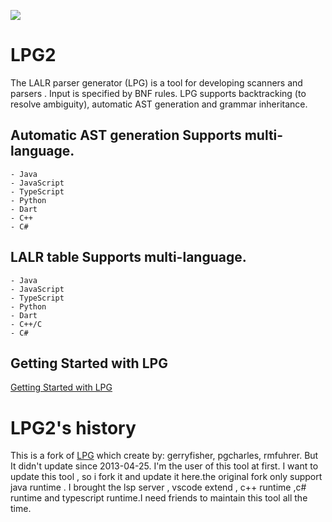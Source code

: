 [![](https://vsmarketplacebadge.apphb.com/version-short/kuafuwang.lpg-vscode.svg)](https://marketplace.visualstudio.com/items?itemName=kuafuwang.lpg-vscode)


# LPG2
The LALR parser generator (LPG) is a tool for developing scanners and parsers . Input is specified by BNF rules. LPG supports backtracking (to resolve ambiguity), automatic AST generation and grammar inheritance.

##   Automatic AST generation Supports multi-language.
    - Java
    - JavaScript
    - TypeScript
    - Python
    - Dart
    - C++
    - C#

##  LALR table Supports multi-language.
    - Java
    - JavaScript
    - TypeScript
    - Python
    - Dart
    - C++/C
    - C#

## Getting Started with LPG

[Getting Started with LPG]( https://github.com/A-LPG/LPG2/tree/main/lpg-generator-templates-2.1.00/docs )

# LPG2's history
This is a fork of [LPG](https://sourceforge.net/projects/lpg/) which create  by: gerryfisher, pgcharles, rmfuhrer. But It didn't update 
since  2013-04-25. I'm the user of this tool at first. I want to update this tool , so i fork it and update it here.the original fork only support  java runtime . I brought the lsp server , vscode extend , c++ runtime ,c# runtime and typescript runtime.I need friends to maintain this tool all the time.

